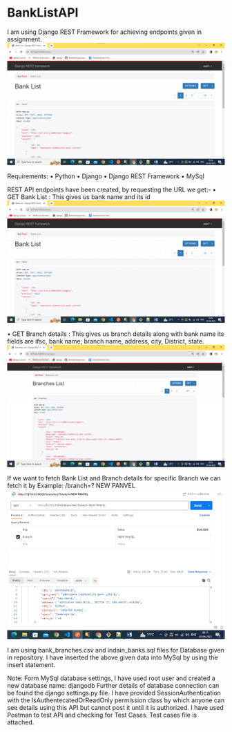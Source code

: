 # BankListAPI

I am using Django REST Framework for achieving endpoints given in assignment.
![image description](https://github.com/Kkanu17/BankListAPI/blob/main/ImageFolder/BankListAPI.png)

Requirements:
•	Python
•	Django
•	Django REST Framework
•	MySql

REST API endpoints have been created, by requesting the URL we get:-
•	GET Bank List : This gives us bank name and its id
![image description](https://github.com/Kkanu17/BankListAPI/blob/main/ImageFolder/BankListAPI.png)


•	GET Branch details : This gives us branch details along with bank name its fields are ifsc, bank name, branch name,  address, city, District, state.
![image description](https://github.com/Kkanu17/BankListAPI/blob/main/ImageFolder/BranchListAPI.png)

If we want to fetch Bank List and Branch details for specific Branch we can fetch it by 
Example:  /branch=? NEW PANVEL
![image description](https://github.com/Kkanu17/BankListAPI/blob/main/ImageFolder/PostmanBranchListGetRequestFilter.png)



I am using bank_branches.csv and indain_banks.sql files for Database given in repository. I have inserted the above given data into MySql by using the insert statement.

Note: Form MySql database settings, I have used root user and created a new database name: djangodb
Further details of database connection can be found the django settings.py file.
I have provided SessionAuthentication with the IsAuthentecatedOrReadOnly permission class by which anyone can see details using this API but cannot post it until it is authorized. 
I have used Postman to test API and checking for Test Cases. Test cases file is attached.
